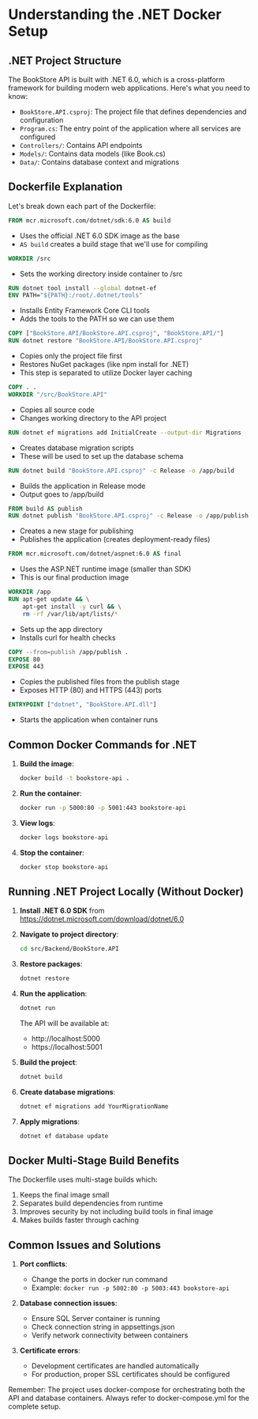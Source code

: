 
# Understanding the .NET Docker Setup

## .NET Project Structure
The BookStore API is built with .NET 6.0, which is a cross-platform framework for building modern web applications. Here's what you need to know:

- `BookStore.API.csproj`: The project file that defines dependencies and configuration
- `Program.cs`: The entry point of the application where all services are configured
- `Controllers/`: Contains API endpoints
- `Models/`: Contains data models (like Book.cs)
- `Data/`: Contains database context and migrations

## Dockerfile Explanation

Let's break down each part of the Dockerfile:

```dockerfile
FROM mcr.microsoft.com/dotnet/sdk:6.0 AS build
```
- Uses the official .NET 6.0 SDK image as the base
- `AS build` creates a build stage that we'll use for compiling

```dockerfile
WORKDIR /src
```
- Sets the working directory inside container to /src

```dockerfile
RUN dotnet tool install --global dotnet-ef
ENV PATH="${PATH}:/root/.dotnet/tools"
```
- Installs Entity Framework Core CLI tools
- Adds the tools to the PATH so we can use them

```dockerfile
COPY ["BookStore.API/BookStore.API.csproj", "BookStore.API/"]
RUN dotnet restore "BookStore.API/BookStore.API.csproj"
```
- Copies only the project file first
- Restores NuGet packages (like npm install for .NET)
- This step is separated to utilize Docker layer caching

```dockerfile
COPY . .
WORKDIR "/src/BookStore.API"
```
- Copies all source code
- Changes working directory to the API project

```dockerfile
RUN dotnet ef migrations add InitialCreate --output-dir Migrations
```
- Creates database migration scripts
- These will be used to set up the database schema

```dockerfile
RUN dotnet build "BookStore.API.csproj" -c Release -o /app/build
```
- Builds the application in Release mode
- Output goes to /app/build

```dockerfile
FROM build AS publish
RUN dotnet publish "BookStore.API.csproj" -c Release -o /app/publish
```
- Creates a new stage for publishing
- Publishes the application (creates deployment-ready files)

```dockerfile
FROM mcr.microsoft.com/dotnet/aspnet:6.0 AS final
```
- Uses the ASP.NET runtime image (smaller than SDK)
- This is our final production image

```dockerfile
WORKDIR /app
RUN apt-get update && \
    apt-get install -y curl && \
    rm -rf /var/lib/apt/lists/*
```
- Sets up the app directory
- Installs curl for health checks

```dockerfile
COPY --from=publish /app/publish .
EXPOSE 80
EXPOSE 443
```
- Copies the published files from the publish stage
- Exposes HTTP (80) and HTTPS (443) ports

```dockerfile
ENTRYPOINT ["dotnet", "BookStore.API.dll"]
```
- Starts the application when container runs

## Common Docker Commands for .NET

1. **Build the image**:
   ```bash
   docker build -t bookstore-api .
   ```

2. **Run the container**:
   ```bash
   docker run -p 5000:80 -p 5001:443 bookstore-api
   ```

3. **View logs**:
   ```bash
   docker logs bookstore-api
   ```

4. **Stop the container**:
   ```bash
   docker stop bookstore-api
   ```

## Running .NET Project Locally (Without Docker)

1. **Install .NET 6.0 SDK** from https://dotnet.microsoft.com/download/dotnet/6.0

2. **Navigate to project directory**:
   ```bash
   cd src/Backend/BookStore.API
   ```

3. **Restore packages**:
   ```bash
   dotnet restore
   ```

4. **Run the application**:
   ```bash
   dotnet run
   ```
   The API will be available at:
   - http://localhost:5000
   - https://localhost:5001

5. **Build the project**:
   ```bash
   dotnet build
   ```

6. **Create database migrations**:
   ```bash
   dotnet ef migrations add YourMigrationName
   ```

7. **Apply migrations**:
   ```bash
   dotnet ef database update
   ```

## Docker Multi-Stage Build Benefits

The Dockerfile uses multi-stage builds which:
1. Keeps the final image small
2. Separates build dependencies from runtime
3. Improves security by not including build tools in final image
4. Makes builds faster through caching

## Common Issues and Solutions

1. **Port conflicts**:
   - Change the ports in docker run command
   - Example: `docker run -p 5002:80 -p 5003:443 bookstore-api`

2. **Database connection issues**:
   - Ensure SQL Server container is running
   - Check connection string in appsettings.json
   - Verify network connectivity between containers

3. **Certificate errors**:
   - Development certificates are handled automatically
   - For production, proper SSL certificates should be configured

Remember: The project uses docker-compose for orchestrating both the API and database containers. Always refer to docker-compose.yml for the complete setup.

